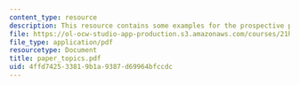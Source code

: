 ```yaml
---
content_type: resource
description: This resource contains some examples for the prospective paper topics.
file: https://ol-ocw-studio-app-production.s3.amazonaws.com/courses/21h-105-american-classics-spring-2006/4ffd742533819b1a9387d69964bfccdc_paper_topics.pdf
file_type: application/pdf
resourcetype: Document
title: paper_topics.pdf
uid: 4ffd7425-3381-9b1a-9387-d69964bfccdc
---
```

